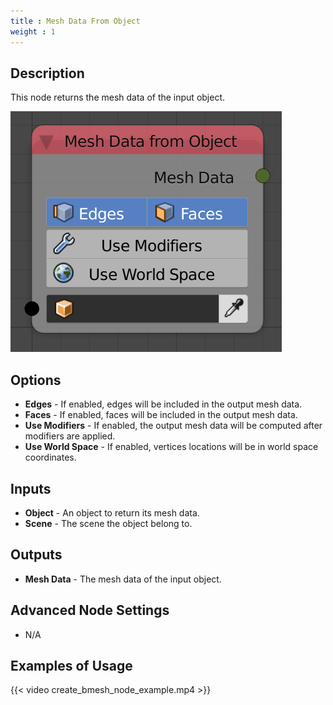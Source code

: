 ```yaml
---
title : Mesh Data From Object
weight : 1
---
```


## Description

This node returns the mesh data of the input object.

![image](mesh_data_from_object_node.png)

## Options

  - **Edges** - If enabled, edges will be included in the output mesh
    data.
  - **Faces** - If enabled, faces will be included in the output mesh
    data.
  - **Use Modifiers** - If enabled, the output mesh data will be
    computed after modifiers are applied.
  - **Use World Space** - If enabled, vertices locations will be in
    world space coordinates.

## Inputs

  - **Object** - An object to return its mesh data.
  - **Scene** - The scene the object belong to.

## Outputs

  - **Mesh Data** - The mesh data of the input object.

## Advanced Node Settings

  - N/A

## Examples of Usage

{{< video create_bmesh_node_example.mp4 >}}
